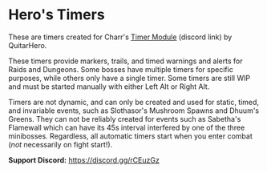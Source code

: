 # Hero's Timers

These are timers created for Charr's [Timer Module](https://discord.com/channels/531175899588984842/836715388388507668/877795502517809222) (discord link) by QuitarHero.

These timers provide markers, trails, and timed warnings and alerts for Raids and Dungeons. Some bosses have multiple timers for specific purposes, while others only have a single timer. Some timers are still WIP and must be started manually with either Left Alt or Right Alt.

Timers are not dynamic, and can only be created and used for static, timed, and invariable events, such as Slothasor's Mushroom Spawns and Dhuum's Greens. They can not be reliably created for events such as Sabetha's Flamewall which can have its 45s interval interfered by one of the three minibosses. Regardless, all automatic timers start when you enter combat (*not* necessarily on fight start!).

**Support Discord:** https://discord.gg/rCEuzGz
